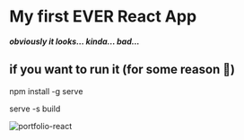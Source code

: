 # My first EVER React App

***obviously it looks... kinda... bad...***

## if you want to run it (for some reason 🤔)

npm install -g serve

serve -s build

![portfolio-react](https://user-images.githubusercontent.com/60577503/181370070-9261d6e7-48b1-4f41-9ae7-1fcca5308cba.png)
